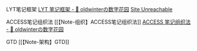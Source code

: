 LYT笔记框架
[LYT 笔记框架 - 🌲 oldwinterの数字花园](https://oldwinter.top/Cards/%E6%B0%B8%E4%B9%85%E7%AC%94%E8%AE%B0/LYT+%E7%AC%94%E8%AE%B0%E6%A1%86%E6%9E%B6)
[Site Unreachable](https://www.youtube.com/watch?v=ftzQOkzGCLg)

ACCESS笔记组织法
[[【Note-组织】ACCESS笔记组织法]]
[ACCESS 笔记组织法 - 🌲 oldwinterの数字花园](https://oldwinter.top/Cards/%E6%B0%B8%E4%B9%85%E7%AC%94%E8%AE%B0/ACCESS+%E7%AC%94%E8%AE%B0%E7%BB%84%E7%BB%87%E6%B3%95)

GTD
[[【Note-架构】GTD]]